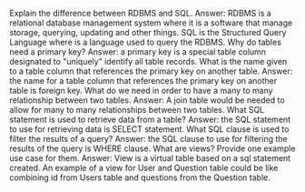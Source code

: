 Explain the difference between RDBMS and SQL.
    Answer: RDBMS is a relational database management system where it is a software that manage storage, querying, updating and other things.  SQL is the Structured Query Language where is a language used to query the RDBMS.
Why do tables need a primary key?
    Answer: a primary key is a special table column designated to "uniquely" identify all table records.
What is the name given to a table column that references the primary key on another table.
    Answer: the name for a table column that references the primary key on another table is foreign key.
What do we need in order to have a many to many relationship between two tables.
    Answer: A join table would be needed to allow for many to many relationships between two tables.
What SQL statement is used to retrieve data from a table?
    Answer: the SQL statement to use for retrieving data is SELECT statement.
What SQL clause is used to filter the results of a query?
    Answer: the SQL clause to use for filtering the results of the query is WHERE clause.
What are views? Provide one example use case for them.
    Answer: View is a virtual table based on a sql statement created.  An example of a view for User and Question table could be like combining id from Users table and questions from the Question table.